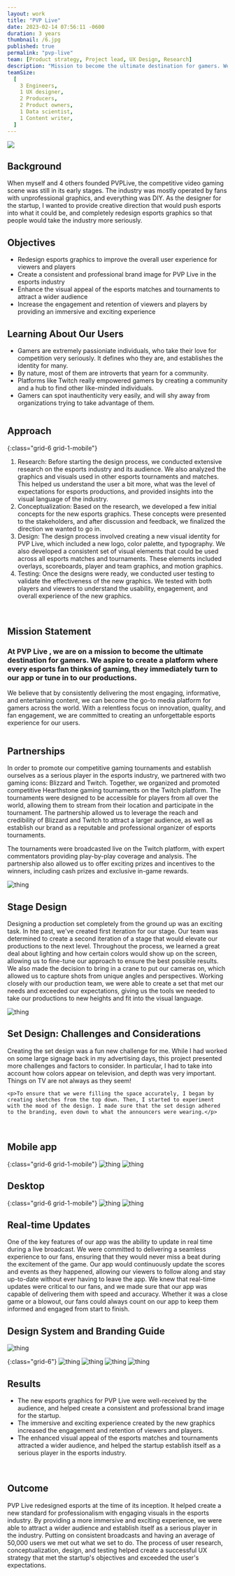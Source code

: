 ```yaml
---
layout: work
title: "PVP Live"
date: 2023-02-14 07:56:11 -0600
duration: 3 years
thumbnail: /6.jpg
published: true
permalink: "pvp-live"
team: [Product strategy, Project lead, UX Design, Research]
description: "Mission to become the ultimate destination for gamers. We aspire to create a platform where every esports fan thinks of gaming, they immediately turn to our app or tune in to our productions."
teamSize:
  [
    3 Engineers,
    1 UX designer,
    2 Producers,
    2 Product owners,
    1 Data scientist,
    1 Content writer,
  ]
---
```


![](./portfolio/portfolio/pvp-live/6.jpg)

<div class="grid-6 grid-1-mobile">
  <div>
    <!-- background -->
    <h2>Background</h2>
    <p>When myself and 4 others founded PVPLive, the competitive video gaming scene was still in its early stages. The industry was mostly operated by fans with unprofessional graphics, and everything was DIY. As the designer for the startup, I wanted to provide creative direction that would push esports into what it could be, and completely redesign esports graphics so that people would take the industry more seriously.</p>
  </div>
  <div>
    <!-- objectives -->
    <h2>Objectives</h2>
    <ul>
      <li>Redesign esports graphics to improve the overall user experience for viewers and players</li>
      <li>Create a consistent and professional brand image for PVP Live in the esports industry</li>
      <li>Enhance the visual appeal of the esports matches and tournaments to attract a wider audience</li>
      <li>Increase the engagement and retention of viewers and players by providing an immersive and exciting experience</li>
    </ul>
  </div>
</div>

<!-- users -->
<div class="grid-6 spacing-2-0 grid-1-mobile">
  <div>
    <h2>Learning About Our Users</h2>
    <ul>
      <li>Gamers are extremely passioniate individuals, who take their love for competition very seriously. It defines who they are, and establishes the identity for many.</li>
      <li>By nature, most of them are introverts that yearn for a community.</li>
      <li>Platforms like Twitch really empowered gamers by creating a community and a hub to find other like-minded individuals.</li>
      <li>Gamers can spot inauthenticity very easily, and will shy away from organizations trying to take advantage of them.</li>
    </ul>
  </div>
  <div>
    <img src="./portfolio/portfolio/pvp-live/user-1.jpg" alt="" srcset="">
  </div>
</div>

<!-- approach -->

## Approach

{:class="grid-6 grid-1-mobile"}

1. Research: Before starting the design process, we conducted extensive research on the esports industry and its audience. We also analyzed the graphics and visuals used in other esports tournaments and matches. This helped us understand the user a bit more, what was the level of expectations for esports productions, and provided insights into the visual language of the industry.
2. Conceptualization: Based on the research, we developed a few initial concepts for the new esports graphics. These concepts were presented to the stakeholders, and after discussion and feedback, we finalized the direction we wanted to go in.
3. Design: The design process involved creating a new visual identity for PVP Live, which included a new logo, color palette, and typography. We also developed a consistent set of visual elements that could be used across all esports matches and tournaments. These elements included overlays, scoreboards, player and team graphics, and motion graphics.
4. Testing: Once the designs were ready, we conducted user testing to validate the effectiveness of the new graphics. We tested with both players and viewers to understand the usability, engagement, and overall experience of the new graphics.

<br/>

<!-- mission statment -->
<div class="grid-6 spacing-2-0 grid-1-mobile">
  <h2>Mission Statement</h2>
  <div>
    <h3>At PVP Live , we are on a mission to become the ultimate destination for gamers. We aspire to create a platform where every esports fan thinks of gaming, they immediately turn to our app or tune in to our productions.</h3>
    <p>We believe that by consistently delivering the most engaging, informative, and entertaining content, we can become the go-to media platform for gamers across the world. With a relentless focus on innovation, quality, and fan engagement, we are committed to creating an unforgettable esports experience for our users.</p>
  </div>
</div>

<!-- broadcasting -->

<div class="grid-6 grid-1-mobile">
  <div>
    <img src="./portfolio/portfolio/pvp-live/5.jpg" alt="" srcset="">
  </div>
  <div>
    <h2>Partnerships</h2>
    <p>In order to promote our competitive gaming tournaments and establish ourselves as a serious player in the esports industry, we partnered with two gaming icons: Blizzard and Twitch. Together, we organized and promoted competitive Hearthstone gaming tournaments on the Twitch platform. The tournaments were designed to be accessible for players from all over the world, allowing them to stream from their location and participate in the tournament. The partnership allowed us to leverage the reach and credibility of Blizzard and Twitch to attract a larger audience, as well as establish our brand as a reputable and professional organizer of esports tournaments.</p>
  </div>
</div>

The tournaments were broadcasted live on the Twitch platform, with expert commentators providing play-by-play coverage and analysis. The partnership also allowed us to offer exciting prizes and incentives to the winners, including cash prizes and exclusive in-game rewards.

![thing](./portfolio/portfolio/pvp-live/6.jpg)

<div class="grid-6 grid-1-mobile">
  <h2>Stage Design</h2>
  <p>Designing a production set completely from the ground up was an exciting task. In hte past, we've created first iteration for our stage. Our team was determined to create a second iteration of a stage that would elevate our productions to the next level. Throughout the process, we learned a great deal about lighting and how certain colors would show up on the screen, allowing us to fine-tune our approach to ensure the best possible results. We also made the decision to bring in a crane to put our cameras on, which allowed us to capture shots from unique angles and perspectives. Working closely with our production team, we were able to create a set that met our needs and exceeded our expectations, giving us the tools we needed to take our productions to new heights and fit into the visual language.</p>
</div>

![thing](./portfolio/portfolio/pvp-live/7.jpg)

<div class="grid-6 grid-1-mobile">
  <h2>Set Design: Challenges and Considerations</h2>
  <div>
    <p>Creating the set design was a fun new challenge for me. While I had worked on some large signage back in my advertising days, this project presented more challenges and factors to consider. In particular, I had to take into account how colors appear on television, and depth was very important. Things on TV are not always as they seem!</p>

    <p>To ensure that we were filling the space accurately, I began by creating sketches from the top down. Then, I started to experiment with the mood of the design. I made sure that the set design adhered to the branding, even down to what the announcers were wearing.</p>

  </div>
</div>

<div class="grid-6 grid-1-mobile spacing-2-0">
  <img src="./portfolio/portfolio/pvp-live/15.png" alt="">
  <img src="./portfolio/portfolio/pvp-live/16.png" alt="">
  <img src="./portfolio/portfolio/pvp-live/17.png" alt="">
  <img src="./portfolio/portfolio/pvp-live/18.png" alt="">
  <img src="./portfolio/portfolio/pvp-live/19.png" alt="">
  <img src="./portfolio/portfolio/pvp-live/20.png" alt="">
  <img src="./portfolio/portfolio/pvp-live/21.png" alt="">
  <img src="./portfolio/portfolio/pvp-live/22.png" alt="">
</div>

<img src="./portfolio/portfolio/pvp-live/23.png" alt="">

<!-- app design -->

## Mobile app

{:class="grid-6 grid-1-mobile"}
![thing](./portfolio/portfolio/pvp-live/3.jpg)
![thing](./portfolio/portfolio/pvp-live/4.jpg)

## Desktop

{:class="grid-6 grid-1-mobile"}
![thing](./portfolio/portfolio/pvp-live/8.jpg)
![thing](./portfolio/portfolio/pvp-live/9.jpg)

<div class="grid-6 grid-1-mobile">
  <h2>Real-time Updates</h2>
  <p>One of the key features of our app was the ability to update in real time during a live broadcast. We were committed to delivering a seamless experience to our fans, ensuring that they would never miss a beat during the excitement of the game. Our app would continuously update the scores and events as they happened, allowing our viewers to follow along and stay up-to-date without ever having to leave the app. We knew that real-time updates were critical to our fans, and we made sure that our app was capable of delivering them with speed and accuracy. Whether it was a close game or a blowout, our fans could always count on our app to keep them informed and engaged from start to finish.</p>
</div>

<!-- style guide -->
<h2>Design System and Branding Guide</h2>

![thing](./portfolio/portfolio/pvp-live/10.png)

{:class="grid-6"}
![thing](./portfolio/portfolio/pvp-live/11.jpg)
![thing](./portfolio/portfolio/pvp-live/12.jpg)
![thing](./portfolio/portfolio/pvp-live/13.jpg)
![thing](./portfolio/portfolio/pvp-live/14.jpg)

<!-- results and outcomes -->
<div class="grid-6 grid-1-mobile">
  <h2>Results</h2>
  <ul>
    <li>The new esports graphics for PVP Live were well-received by the audience, and helped create a consistent and professional brand image for the startup.</li>
    <li>The immersive and exciting experience created by the new graphics increased the engagement and retention of viewers and players.</li>
    <li>The enhanced visual appeal of the esports matches and tournaments attracted a wider audience, and helped the startup establish itself as a serious player in the esports industry.</li>
  </ul>
</div>

<img src="./portfolio/portfolio/pvp-live/24.png" alt="">

<img src="./portfolio/portfolio/pvp-live/25.png" alt="">

<div class="grid-6 grid-1-mobile">
  <h2>Outcome</h2>
  <p>PVP Live redesigned esports at the time of its inception. It helped create a new standard for professionalism with engaging visuals in the esports industry. By providing a more immersive and exciting experience, we were able to attract a wider audience and establish itself as a serious player in the industry. Putting on consistent broadcasts and having an average of 50,000 users we met out what we set to do. The process of user research, conceptualization, design, and testing helped create a successful UX strategy that met the startup's objectives and exceeded the user's expectations.</p>
</div>
